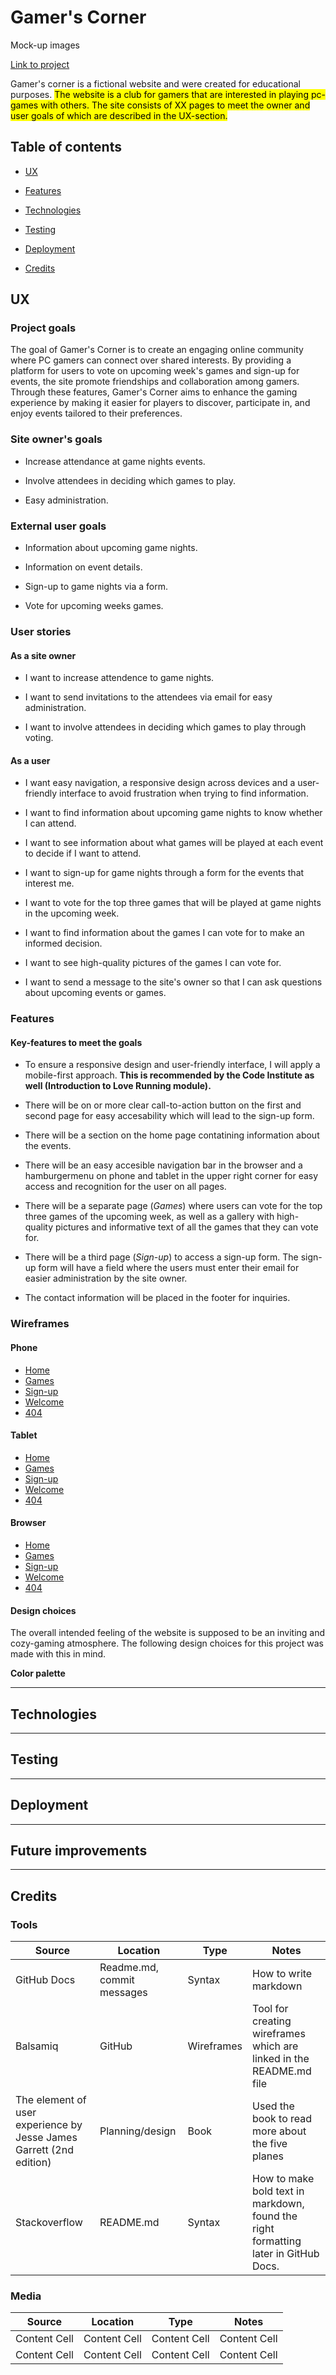 # Gamer's Corner

Mock-up images

[Link to project](https://)

Gamer's corner is a fictional website and were created for educational purposes. <mark>The website is a club for gamers that are interested in playing pc-games with others. The site consists of XX pages to meet the owner and user goals of which are described in the UX-section.</mark> 

## Table of contents

- [UX](#ux)

- [Features](#features)

- [Technologies](#technologies)

- [Testing](#testing)

- [Deployment](#deployment)

- [Credits](#credits)

## UX

### Project goals

The goal of Gamer's Corner is to create an engaging online community where PC gamers can connect over shared interests. By providing a platform for users to vote on upcoming week's games and sign-up for events, the site promote friendships and collaboration among gamers. Through these features, Gamer's Corner aims to enhance the gaming experience by making it easier for players to discover, participate in, and enjoy events tailored to their preferences.

### Site owner's goals

- Increase attendance at game nights events.

- Involve attendees in deciding which games to play.

- Easy administration.

### External user goals

- Information about upcoming game nights.

- Information on event details.

- Sign-up to game nights via a form. 

- Vote for upcoming weeks games.

### User stories

#### As a site owner
- I want to increase attendence to game nights.

- I want to send invitations to the attendees via email for easy administration. 

- I want to involve attendees in deciding which games to play through voting.

#### As a user

- I want easy navigation, a responsive design across devices and a user-friendly interface to avoid frustration when trying to find information. 

- I want to find information about upcoming game nights to know whether I can attend.  

- I want to see information about what games will be played at each event to decide if I want to attend. 

- I want to sign-up for game nights through a form for the events that interest me.

- I want to vote for the top three games that will be played at game nights in the upcoming week. 

- I want to find information about the games I can vote for to make an informed decision.

- I want to see high-quality pictures of the games I can vote for. 

- I want to send a message to the site's owner so that I can ask questions about upcoming events or games. 

### Features

#### Key-features to meet the goals

- To ensure a responsive design and user-friendly interface, I will apply a mobile-first approach. **This is recommended by the Code Institute as well (Introduction to Love Running module).**

- There will be on or more clear call-to-action button on the first and second page for easy accesability which will lead to the sign-up form.

- There will be a section on the home page contatining information about the events.

- There will be an easy accesible navigation bar in the browser and a hamburgermenu on phone and tablet in the upper right corner for easy access and recognition for the user on all pages. 

- There will be a separate page (*Games*) where users can vote for the top three games of the upcoming week, as well as a gallery with high-quality pictures and informative text of all the games that they can vote for. 

- There will be a third page (*Sign-up*) to access a sign-up form. The sign-up form will have a field where the users must enter their email for easier administration by the site owner. 

- The contact information will be placed in the footer for inquiries.

### Wireframes

#### Phone

- [Home](./docs/wireframes/gamerscorner_home_phone.png)
- [Games](./docs/wireframes/gamerscorner_games_phone.png)
- [Sign-up](./docs/wireframes/gamerscorner_signupform_phone.png)
- [Welcome](./docs/wireframes/gamerscorner_welcome_phone.png)
- [404](./docs/wireframes/gamerscorner_404_phone.png)

#### Tablet

- [Home](./docs/wireframes/gamerscorner_home_tablet.png)
- [Games](./docs/wireframes/gamerscorner_games_tablet.png)
- [Sign-up](./docs/wireframes/gamerscorner_signupform_tablet.png)
- [Welcome](./docs/wireframes/gamerscorner_welcome_tablet.png)
- [404](./docs/wireframes/gamerscorner_404_tablet.png)

#### Browser

- [Home](./docs/wireframes/gamerscorner_home_browser.png)
- [Games](./docs/wireframes/gamerscorner_games_browser.png)
- [Sign-up](./docs/wireframes/gamerscorner_signupform_browser.png)
- [Welcome](./docs/wireframes/gamerscorner_welcome_browser.png)
- [404](./docs/wireframes/gamerscorner_404_browser.png)

#### Design choices

The overall intended feeling of the website is supposed to be an inviting and cozy-gaming atmosphere. The following design choices for this project was made with this in mind. 

**Color palette**


---

## Technologies

---

## Testing

---

## Deployment

---

## Future improvements

---

## Credits

### Tools

| Source  | Location | Type | Notes |
| ------------- | ------------- | ------------- | ------------- |
| GitHub Docs  | Readme.md, commit messages  | Syntax | How to write markdown  |
| Balsamiq | GitHub | Wireframes | Tool for creating wireframes which are linked in the README.md file |
| The element of user experience by Jesse James Garrett (2nd edition) | Planning/design | Book | Used the book to read more about the five planes |
| Stackoverflow | README.md | Syntax | How to make bold text in markdown, found the right formatting later in GitHub Docs. |

### Media

| Source  | Location | Type | Notes |
| ------------- | ------------- | ------------- | ------------- |
| Content Cell | Content Cell | Content Cell | Content Cell |
| Content Cell | Content Cell | Content Cell | Content Cell |
